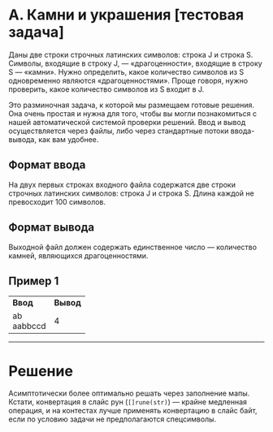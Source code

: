 # A. Камни и украшения [тестовая задача]

Даны две строки строчных латинских символов: строка J и строка S. Символы, входящие в строку J, — «драгоценности», входящие в строку S — «камни». Нужно определить, какое количество символов из S одновременно являются «драгоценностями». Проще говоря, нужно проверить, какое количество символов из S входит в J.

Это разминочная задача, к которой мы размещаем готовые решения. Она очень простая и нужна для того, чтобы вы могли познакомиться с нашей автоматической системой проверки решений. Ввод и вывод осуществляется через файлы, либо через стандартные потоки ввода-вывода, как вам удобнее.

## Формат ввода

На двух первых строках входного файла содержатся две строки строчных латинских символов: строка J и строка S. Длина каждой не превосходит 100 символов.

## Формат вывода

Выходной файл должен содержать единственное число — количество камней, являющихся драгоценностями.
## Пример 1
<table>
<tr><td><b>Ввод</b></td><td><b>Вывод</b></td></tr>
<tr><td>ab<br>
aabbccd
</td><td>4</td></tr>
</table>

---
# Решение

Асимптотически более оптимально решать через заполнение мапы. Кстати, конвертация в слайс рун (`[]rune(str)`) — крайне медленная операция, и на контестах лучше применять конвертацию в слайс байт, если по условию задачи не предполагаются спецсимволы.